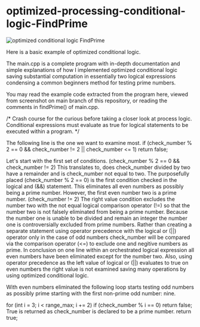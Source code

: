 # optimized-processing-conditional-logic-FindPrime

![optimized conditional logic FindPrime](https://user-images.githubusercontent.com/61360844/228709241-efc76360-d360-4067-ad5e-3acbfc791819.png)

Here is a basic example of optimized conditional logic.

The main.cpp is a complete program with in-depth documentation and simple explanations of how I implemented optimized conditional logic saving substantial computation in essentially two logical expressions condensing a common beginners method for testing prime numbers.

You may read the example code extracted from the program here, viewed from screenshot on main branch of this repository, or reading the comments in findPrime() of main.cpp.

/* Crash course for the curious before taking a closer look at process logic.
Conditional expressions must evaluate as true for logical statements to be
executed within a program. */

The following line is the one we want to examine most.
if (check_number % 2 == 0 && check_number != 2 || check_number <= 1) 
  return false;
	
Let's start with the first set of conditions.
(check_number % 2 == 0 && check_number != 2) This translates to, does
check_number divided by two have a remainder and is check_number not equal
to two.
The purposefully placed (check_number % 2 == 0) is the first condition checked
in the logical and (&&) statement. This eliminates all even numbers as possibly
being a prime number. However, the first even number two is a prime number.
(check_number != 2) The right value condition excludes the number two with the
not equal logical comparison operator (!=) so that the number two is not falsely
eliminated from being a prime number.
Because the number one is unable to be divided and remain an integer the number
one is controversially excluded from prime numbers. Rather than creating a
separate statement using operator precedence with the logical or (||) operator
only in the case of odd numbers check_number will be compared via the comparison
operator (<=) to exclude one and negitive numbers as prime.
In conclusion on one line within an orchestrated logical expression all even
numbers have been eliminated except for the number two. Also, using operator
precedence as the left value of logical or (||) evaluates to true on even
numbers the right value is not examined saving many operations by using
optimized conditional logic.

With even numbers eliminated the following loop starts testing odd numbers
as possibly prime starting with the first non-prime odd number: nine.
	
for (int i = 3; i < range_max; i += 2)
  if (check_number % i == 0)
    return false;
True is returned as check_number is declared to be a prime number.
  return true;
